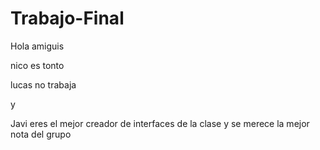 # Trabajo-Final

Hola amiguis

nico es tonto

lucas no trabaja

y

Javi eres el mejor creador de interfaces de la clase y se merece la mejor nota del grupo
